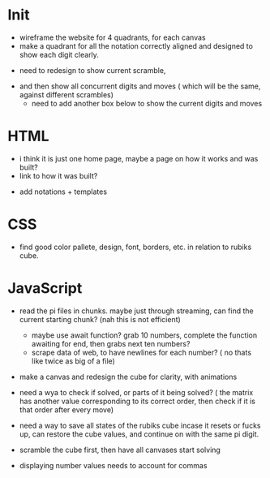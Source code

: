 # Init
+ wireframe the website for 4 quadrants, for each canvas
+ make a quadrant for all the notation correctly aligned and designed to show each digit clearly. 
- need to redesign to show current scramble, 
+ and then show all concurrent digits and moves ( which will be the same, against different scrambles)
    + need to add another box below to show the current digits and moves

# HTML
- i think it is just one home page, maybe a page on how it works and was built?
- link to how it was built?
+ add notations + templates

# CSS
- find good color pallete, design, font, borders, etc. in relation to rubiks cube. 


# JavaScript
- read the pi files in chunks. maybe just through streaming, can find the current starting chunk? (nah this is not efficient) 
    - maybe use await function? grab 10 numbers, complete the function awaiting for end, then grabs next ten numbers?
    - scrape data of web, to have newlines for each number? ( no thats like twice as big of a file)
- make a canvas and redesign the cube for clarity, with animations
- need a wya to check if solved, or parts of it being solved? 
( the matrix has another value corresponding to its correct order, then check if it is that order after every move)
- need a way to save all states of the rubiks cube incase it resets or fucks up, can restore the cube values, and continue on with the same pi digit. 
- scramble the cube first, then have all canvases start solving

- displaying number values needs to account for commas

